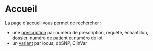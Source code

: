 # Accueil

La page d'accueil vous permet de rechercher :

- une [prescription](fr/prescription/details.md) par numéro de prescription, requête, échantillon, dossier, numéro de patient et numéro de lot
- un [variant](fr/qlin_genetic/exploration.md) par locus, dbSNP, ClinVar
